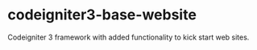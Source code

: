 # codeigniter3-base-website
Codeigniter 3 framework with added functionality to kick start web sites.
